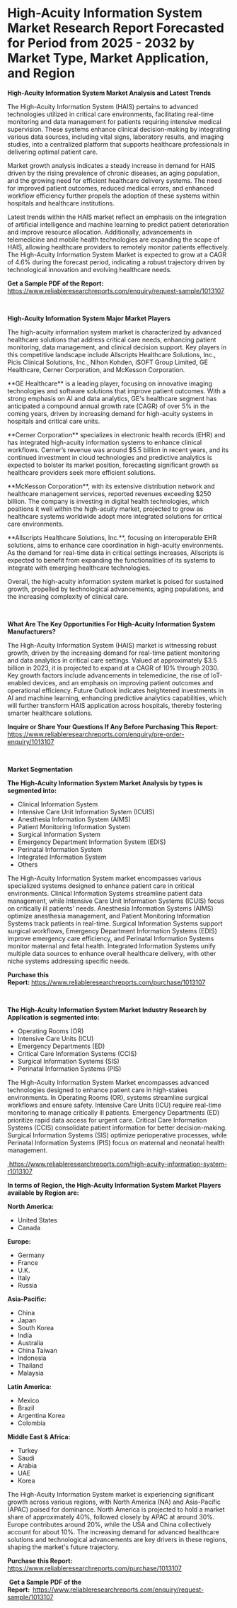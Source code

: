 <p><h1>High-Acuity Information System Market Research Report Forecasted for Period from 2025 -  2032 by Market Type, Market Application, and Region</h1></p><p><strong>High-Acuity Information System Market Analysis and Latest Trends</strong></p>
<p><p>The High-Acuity Information System (HAIS) pertains to advanced technologies utilized in critical care environments, facilitating real-time monitoring and data management for patients requiring intensive medical supervision. These systems enhance clinical decision-making by integrating various data sources, including vital signs, laboratory results, and imaging studies, into a centralized platform that supports healthcare professionals in delivering optimal patient care.</p><p>Market growth analysis indicates a steady increase in demand for HAIS driven by the rising prevalence of chronic diseases, an aging population, and the growing need for efficient healthcare delivery systems. The need for improved patient outcomes, reduced medical errors, and enhanced workflow efficiency further propels the adoption of these systems within hospitals and healthcare institutions.</p><p>Latest trends within the HAIS market reflect an emphasis on the integration of artificial intelligence and machine learning to predict patient deterioration and improve resource allocation. Additionally, advancements in telemedicine and mobile health technologies are expanding the scope of HAIS, allowing healthcare providers to remotely monitor patients effectively. The High-Acuity Information System Market is expected to grow at a CAGR of 4.6% during the forecast period, indicating a robust trajectory driven by technological innovation and evolving healthcare needs.</p></p>
<p><strong>Get a Sample PDF of the Report:&nbsp;</strong> <a href="https://www.reliableresearchreports.com/enquiry/request-sample/1013107?utm_campaign=102&utm_medium=2&utm_source=Github&utm_content=ia&utm_term=13042025&utm_id=high-acuity-information-system">https://www.reliableresearchreports.com/enquiry/request-sample/1013107</a></p>
<p>&nbsp;</p>
<p><strong>High-Acuity Information System Major Market Players</strong></p>
<p><p>The high-acuity information system market is characterized by advanced healthcare solutions that address critical care needs, enhancing patient monitoring, data management, and clinical decision support. Key players in this competitive landscape include Allscripts Healthcare Solutions, Inc., Picis Clinical Solutions, Inc., Nihon Kohden, iSOFT Group Limited, GE Healthcare, Cerner Corporation, and McKesson Corporation.</p><p>**GE Healthcare** is a leading player, focusing on innovative imaging technologies and software solutions that improve patient outcomes. With a strong emphasis on AI and data analytics, GE's healthcare segment has anticipated a compound annual growth rate (CAGR) of over 5% in the coming years, driven by increasing demand for high-acuity systems in hospitals and critical care units.</p><p>**Cerner Corporation** specializes in electronic health records (EHR) and has integrated high-acuity information systems to enhance clinical workflows. Cerner’s revenue was around $5.5 billion in recent years, and its continued investment in cloud technologies and predictive analytics is expected to bolster its market position, forecasting significant growth as healthcare providers seek more efficient solutions.</p><p>**McKesson Corporation**, with its extensive distribution network and healthcare management services, reported revenues exceeding $250 billion. The company is investing in digital health technologies, which positions it well within the high-acuity market, projected to grow as healthcare systems worldwide adopt more integrated solutions for critical care environments.</p><p>**Allscripts Healthcare Solutions, Inc.**, focusing on interoperable EHR solutions, aims to enhance care coordination in high-acuity environments. As the demand for real-time data in critical settings increases, Allscripts is expected to benefit from expanding the functionalities of its systems to integrate with emerging healthcare technologies.</p><p>Overall, the high-acuity information system market is poised for sustained growth, propelled by technological advancements, aging populations, and the increasing complexity of clinical care.</p></p>
<p>&nbsp;</p>
<p><strong>What Are The Key Opportunities For High-Acuity Information System Manufacturers?</strong></p>
<p><p>The High-Acuity Information System (HAIS) market is witnessing robust growth, driven by the increasing demand for real-time patient monitoring and data analytics in critical care settings. Valued at approximately $3.5 billion in 2023, it is projected to expand at a CAGR of 10% through 2030. Key growth factors include advancements in telemedicine, the rise of IoT-enabled devices, and an emphasis on improving patient outcomes and operational efficiency. Future Outlook indicates heightened investments in AI and machine learning, enhancing predictive analytics capabilities, which will further transform HAIS application across hospitals, thereby fostering smarter healthcare solutions.</p></p>
<p><strong>Inquire or Share Your Questions If Any Before Purchasing This Report:</strong> <a href="https://www.reliableresearchreports.com/enquiry/pre-order-enquiry/1013107?utm_campaign=102&utm_medium=2&utm_source=Github&utm_content=ia&utm_term=13042025&utm_id=high-acuity-information-system">https://www.reliableresearchreports.com/enquiry/pre-order-enquiry/1013107</a></p>
<p>&nbsp;</p>
<p><strong>Market Segmentation</strong></p>
<p><strong>The High-Acuity Information System Market Analysis by types is segmented into:</strong></p>
<p><ul><li>Clinical Information System</li><li>Intensive Care Unit Information System (ICUIS)</li><li>Anesthesia Information System (AIMS)</li><li>Patient Monitoring Information System</li><li>Surgical Information System</li><li>Emergency Department Information System (EDIS)</li><li>Perinatal Information System</li><li>Integrated Information System</li><li>Others</li></ul></p>
<p><p>The High-Acuity Information System market encompasses various specialized systems designed to enhance patient care in critical environments. Clinical Information Systems streamline patient data management, while Intensive Care Unit Information Systems (ICUIS) focus on critically ill patients' needs. Anesthesia Information Systems (AIMS) optimize anesthesia management, and Patient Monitoring Information Systems track patients in real-time. Surgical Information Systems support surgical workflows, Emergency Department Information Systems (EDIS) improve emergency care efficiency, and Perinatal Information Systems monitor maternal and fetal health. Integrated Information Systems unify multiple data sources to enhance overall healthcare delivery, with other niche systems addressing specific needs.</p></p>
<p><strong>Purchase this Report:&nbsp;</strong><a href="https://www.reliableresearchreports.com/purchase/1013107?utm_campaign=102&utm_medium=2&utm_source=Github&utm_content=ia&utm_term=13042025&utm_id=high-acuity-information-system">https://www.reliableresearchreports.com/purchase/1013107</a></p>
<p>&nbsp;</p>
<p><strong>The High-Acuity Information System Market Industry Research by Application is segmented into:</strong></p>
<p><ul><li>Operating Rooms (OR)</li><li>Intensive Care Units (ICU)</li><li>Emergency Departments (ED)</li><li>Critical Care Information Systems (CCIS)</li><li>Surgical Information Systems (SIS)</li><li>Perinatal Information Systems (PIS)</li></ul></p>
<p><p>The High-Acuity Information System Market encompasses advanced technologies designed to enhance patient care in high-stakes environments. In Operating Rooms (OR), systems streamline surgical workflows and ensure safety. Intensive Care Units (ICU) require real-time monitoring to manage critically ill patients. Emergency Departments (ED) prioritize rapid data access for urgent care. Critical Care Information Systems (CCIS) consolidate patient information for better decision-making. Surgical Information Systems (SIS) optimize perioperative processes, while Perinatal Information Systems (PIS) focus on maternal and neonatal health management.</p></p>
<p><a href="https://www.reliableresearchreports.com/high-acuity-information-system-r1013107?utm_campaign=102&utm_medium=2&utm_source=Github&utm_content=ia&utm_term=13042025&utm_id=high-acuity-information-system">&nbsp;https://www.reliableresearchreports.com/high-acuity-information-system-r1013107</a></p>
<p><strong>In terms of Region, the High-Acuity Information System Market Players available by Region are:</strong></p>
<p>
    <p> <strong> North America: </strong>
        <ul>
            <li>United States</li>
            <li>Canada</li>
        </ul>
        </p> 
    <p> <strong> Europe: </strong>
        <ul>
            <li>Germany</li>
            <li>France</li>
            <li>U.K.</li>
            <li>Italy</li>
            <li>Russia</li>
        </ul>
        </p> 
    <p> <strong> Asia-Pacific: </strong>
        <ul>
            <li>China</li>
            <li>Japan</li>
            <li>South Korea</li>
            <li>India</li>
            <li>Australia</li>
            <li>China Taiwan</li>
            <li>Indonesia</li>
            <li>Thailand</li>
            <li>Malaysia</li>
        </ul>
        </p> 
    <p> <strong> Latin America: </strong>
        <ul>
            <li>Mexico</li>
            <li>Brazil</li>
            <li>Argentina Korea</li>
            <li>Colombia</li>
        </ul>
        </p> 
    <p> <strong> Middle East & Africa: </strong>
        <ul>
            <li>Turkey</li>
            <li>Saudi</li>
            <li>Arabia</li>
            <li>UAE</li>
            <li>Korea</li>
        </ul>
    </p>
    </p>
<p><p>The High-Acuity Information System market is experiencing significant growth across various regions, with North America (NA) and Asia-Pacific (APAC) poised for dominance. North America is projected to hold a market share of approximately 40%, followed closely by APAC at around 30%. Europe contributes around 20%, while the USA and China collectively account for about 10%. The increasing demand for advanced healthcare solutions and technological advancements are key drivers in these regions, shaping the market's future trajectory.</p></p>
<p><strong>Purchase this Report: </strong><a href="https://www.reliableresearchreports.com/purchase/1013107?utm_campaign=102&utm_medium=2&utm_source=Github&utm_content=ia&utm_term=13042025&utm_id=high-acuity-information-system">https://www.reliableresearchreports.com/purchase/1013107</a></p>
<p>&nbsp;<strong>Get a Sample PDF of the Report:&nbsp;&nbsp;</strong><a href="https://www.reliableresearchreports.com/enquiry/request-sample/1013107?utm_campaign=102&utm_medium=2&utm_source=Github&utm_content=ia&utm_term=13042025&utm_id=high-acuity-information-system">https://www.reliableresearchreports.com/enquiry/request-sample/1013107</a></p>
<p><strong></strong></p>
<p><p></p><p></p><p></p></p>